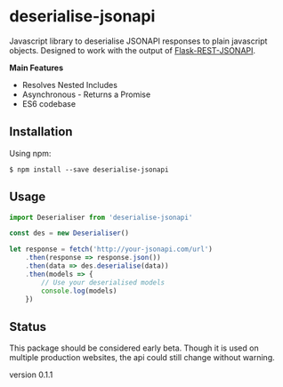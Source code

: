# deserialise-jsonapi
Javascript library to deserialise JSONAPI responses to plain javascript objects.
Designed to work with the output of [Flask-REST-JSONAPI](https://github.com/miLibris/flask-rest-jsonapi/).

**Main Features**
* Resolves Nested Includes
* Asynchronous - Returns a Promise
* ES6 codebase

## Installation
Using npm:
```shell
$ npm install --save deserialise-jsonapi
```

## Usage
```js
import Deserialiser from 'deserialise-jsonapi'

const des = new Deserialiser()

let response = fetch('http://your-jsonapi.com/url')
    .then(response => response.json())
    .then(data => des.deserialise(data))
    .then(models => {
        // Use your deserialised models
        console.log(models)
    })
```

## Status
This package should be considered early beta. Though it is used on multiple production websites, the api could still change without warning.

version 0.1.1
